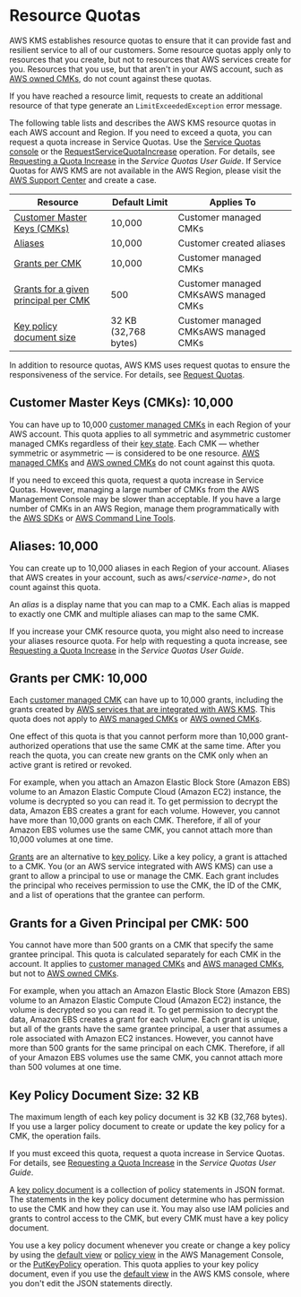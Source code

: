 # Resource Quotas<a name="resource-limits"></a>

AWS KMS establishes resource quotas to ensure that it can provide fast and resilient service to all of our customers\. Some resource quotas apply only to resources that you create, but not to resources that AWS services create for you\. Resources that you use, but that aren't in your AWS account, such as [AWS owned CMKs](concepts.md#aws-owned-cmk), do not count against these quotas\.

If you have reached a resource limit, requests to create an additional resource of that type generate an `LimitExceededException` error message\. 

The following table lists and describes the AWS KMS resource quotas in each AWS account and Region\. If you need to exceed a quota, you can request a quota increase in Service Quotas\. Use the [Service Quotas console](https://console.aws.amazon.com/servicequotas) or the [RequestServiceQuotaIncrease](https://docs.aws.amazon.com/servicequotas/2019-06-24/apireference/API_RequestServiceQuotaIncrease.html) operation\. For details, see [Requesting a Quota Increase](https://docs.aws.amazon.com/servicequotas/latest/userguide/request-increase.html) in the *Service Quotas User Guide*\. If Service Quotas for AWS KMS are not available in the AWS Region, please visit the [AWS Support Center](https://console.aws.amazon.com/support/home) and create a case\. 


| Resource | Default Limit | Applies To | 
| --- | --- | --- | 
| [Customer Master Keys \(CMKs\)](#customer-master-keys-limit) | 10,000 | Customer managed CMKs | 
| [Aliases](#aliases-limit) | 10,000 | Customer created aliases | 
| [Grants per CMK](#grants-per-key) | 10,000 | Customer managed CMKs | 
| [Grants for a given principal per CMK](#grants-per-principal-per-key) | 500 | Customer managed CMKsAWS managed CMKs | 
| [Key policy document size](#key-policy-limit) | 32 KB \(32,768 bytes\) | Customer managed CMKsAWS managed CMKs | 

In addition to resource quotas, AWS KMS uses request quotas to ensure the responsiveness of the service\. For details, see [Request Quotas](requests-per-second.md)\.

## Customer Master Keys \(CMKs\): 10,000<a name="customer-master-keys-limit"></a>

You can have up to 10,000 [customer managed CMKs](concepts.md#customer-cmk) in each Region of your AWS account\. This quota applies to all symmetric and asymmetric customer managed CMKs regardless of their [key state](key-state.md)\. Each CMK — whether symmetric or asymmetric — is considered to be one resource\. [AWS managed CMKs](concepts.md#aws-managed-cmk) and [AWS owned CMKs](concepts.md#aws-owned-cmk) do not count against this quota\.

If you need to exceed this quota, request a quota increase in Service Quotas\. However, managing a large number of CMKs from the AWS Management Console may be slower than acceptable\. If you have a large number of CMKs in an AWS Region, manage them programmatically with the [AWS SDKs](https://aws.amazon.com/tools/#sdk) or [AWS Command Line Tools](https://aws.amazon.com/tools/#cli)\.

## Aliases: 10,000<a name="aliases-limit"></a>

You can create up to 10,000 aliases in each Region of your account\. Aliases that AWS creates in your account, such as aws/*<service\-name>*, do not count against this quota\. 

An *alias* is a display name that you can map to a CMK\. Each alias is mapped to exactly one CMK and multiple aliases can map to the same CMK\. 

If you increase your CMK resource quota, you might also need to increase your aliases resource quota\. For help with requesting a quota increase, see [Requesting a Quota Increase](https://docs.aws.amazon.com/servicequotas/latest/userguide/request-increase.html) in the *Service Quotas User Guide*\.

## Grants per CMK: 10,000<a name="grants-per-key"></a>

Each [customer managed CMK](concepts.md#customer-cmk) can have up to 10,000 grants, including the grants created by [AWS services that are integrated with AWS KMS](https://aws.amazon.com/kms/features/#AWS_Service_Integration)\. This quota does not apply to [AWS managed CMKs](concepts.md#aws-managed-cmk) or [AWS owned CMKs](concepts.md#aws-owned-cmk)\.

One effect of this quota is that you cannot perform more than 10,000 grant\-authorized operations that use the same CMK at the same time\. After you reach the quota, you can create new grants on the CMK only when an active grant is retired or revoked\.

For example, when you attach an Amazon Elastic Block Store \(Amazon EBS\) volume to an Amazon Elastic Compute Cloud \(Amazon EC2\) instance, the volume is decrypted so you can read it\. To get permission to decrypt the data, Amazon EBS creates a grant for each volume\. However, you cannot have more than 10,000 grants on each CMK\. Therefore, if all of your Amazon EBS volumes use the same CMK, you cannot attach more than 10,000 volumes at one time\.

[Grants](grants.md) are an alternative to [key policy](key-policies.md)\. Like a key policy, a grant is attached to a CMK\. You \(or an AWS service integrated with AWS KMS\) can use a grant to allow a principal to use or manage the CMK\. Each grant includes the principal who receives permission to use the CMK, the ID of the CMK, and a list of operations that the grantee can perform\. 

## Grants for a Given Principal per CMK: 500<a name="grants-per-principal-per-key"></a>

You cannot have more than 500 grants on a CMK that specify the same grantee principal\. This quota is calculated separately for each CMK in the account\. It applies to [customer managed CMKs](concepts.md#customer-cmk) and [AWS managed CMKs](concepts.md#aws-managed-cmk), but not to [AWS owned CMKs](concepts.md#aws-owned-cmk)\.

For example, when you attach an Amazon Elastic Block Store \(Amazon EBS\) volume to an Amazon Elastic Compute Cloud \(Amazon EC2\) instance, the volume is decrypted so you can read it\. To get permission to decrypt the data, Amazon EBS creates a grant for each volume\. Each grant is unique, but all of the grants have the same grantee principal, a user that assumes a role associated with Amazon EC2 instances\. However, you cannot have more than 500 grants for the same principal on each CMK\. Therefore, if all of your Amazon EBS volumes use the same CMK, you cannot attach more than 500 volumes at one time\.

## Key Policy Document Size: 32 KB<a name="key-policy-limit"></a>

The maximum length of each key policy document is 32 KB \(32,768 bytes\)\. If you use a larger policy document to create or update the key policy for a CMK, the operation fails\. 

If you must exceed this quota, request a quota increase in Service Quotas\. For details, see [Requesting a Quota Increase](https://docs.aws.amazon.com/servicequotas/latest/userguide/request-increase.html) in the *Service Quotas User Guide*\.

A [key policy document](key-policies.md#key-policy-overview) is a collection of policy statements in JSON format\. The statements in the key policy document determine who has permission to use the CMK and how they can use it\. You may also use IAM policies and grants to control access to the CMK, but every CMK must have a key policy document\. 

You use a key policy document whenever you create or change a key policy by using the [default view](key-policy-modifying.md#key-policy-modifying-how-to-console-default-view) or [policy view](key-policy-modifying.md#key-policy-modifying-how-to-console-policy-view) in the AWS Management Console, or the [PutKeyPolicy](https://docs.aws.amazon.com/kms/latest/APIReference/API_PutKeyPolicy.html) operation\. This quota applies to your key policy document, even if you use the [default view](key-policy-modifying.md#key-policy-modifying-how-to-console-default-view) in the AWS KMS console, where you don't edit the JSON statements directly\.